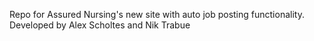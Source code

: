 Repo for Assured Nursing's new site with auto job posting functionality.
Developed by Alex Scholtes and Nik Trabue